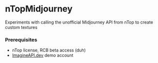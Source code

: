 # nTopMidjourney
Experiments with calling the unofficial Midjourney API from nTop to create custom textures

### Prerequisites

* nTop license, RCB beta access (duh)
* [ImagineAPI.dev](https://docs.imagineapi.dev/) demo account